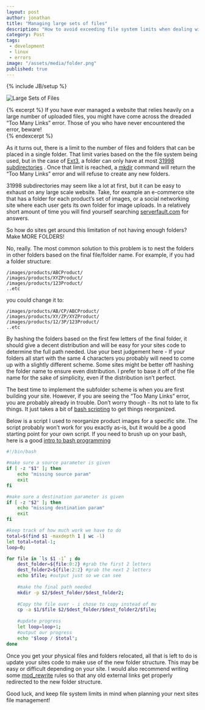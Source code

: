 ```yaml
---
layout: post
author: jonathan 
title: "Managing large sets of files"
description: "How to avoid exceeding file system limits when dealing with a large number of files"
category: Post
tags: 
 - development
 - linux
 - errors
image: "/assets/media/folder.png"
published: true
---
```

{% include JB/setup %}

![Large Sets of Files](//workshop.avatarnewyork.com/assets/media/folder.png)


{% excerpt %}
If you have ever managed a website that relies heavily on a large number of uploaded files, you might have come across the dreaded “Too Many Links” error.  Those of you who have never encountered the error, beware!  
{% endexcerpt %}

As it turns out, there is a limit to the number of files and folders that can be placed in a single folder.  That limit varies based on the the file system being used, but in the case of [Ext3](http://en.wikipedia.org/wiki/Ext3), a folder can only have at most [31998 subdirectories](http://en.wikipedia.org/wiki/Ext3#Functionality) .  Once that limit is reached, a [mkdir](http://us3.php.net/mkdir) command will return the “Too Many Links” error and will refuse to create any new folders.  

31998 subdirectories may seem like a lot at first, but it can be easy to exhaust on any large scale website.  Take, for example an e-commerce site that has a folder for each product’s set of images, or a social networking site where each user gets its own folder for image uploads. In a relatively short amount of time you will find yourself searching [serverfault.com](http://www.serverfault.com) for answers.  

So how do sites get around this limitation of not having enough folders?  Make MORE FOLDERS! 

No, really.  The most common solution to this problem is to nest the folders in other folders based on the final file/folder name.  For example, if you had a folder structure:

```
/images/products/ABCProduct/
/images/products/XYZProduct/
/images/products/123Product/
..etc
```

you could change it to: 

```
/images/products/AB/CP/ABCProduct/
/images/products/XY/ZP/XYZProduct/
/images/products/12/3P/123Product/
..etc
```

By hashing the folders based on the first few letters of the final folder, it should give a decent distribution and will be easy for your sites code to determine the full path needed.  Use your best judgement here - If your folders all start with the same 4 characters you probably will need to come up with a slightly different scheme.   Some sites might be better off hashing the folder name to ensure even distribution. I prefer to base it off of the file name for the sake of simplicity, even if the distribution isn’t perfect.  

The best time to implement the subfolder scheme is when you are first building your site.  However, if you are seeing the “Too Many Links” error, you are probably already in trouble.   Don’t worry though - Its not to late to fix things.  It just takes a bit of [bash scripting](http://en.wikipedia.org/wiki/Bash_%28Unix_shell%29) to get things reorganized.  

Below is a script I used to reorganize product images for a specific site.  The script probably won’t work for you exactly as-is, but it would be a good starting point for your own script.  If you need to brush up on your bash, here is a good [intro to bash programming](http://tldp.org/HOWTO/Bash-Prog-Intro-HOWTO.html)    

```bash
#!/bin/bash

#make sure a source parameter is given
if [ -z "$1" ]; then
	echo "missing source param"
    exit
fi

#make sure a destination parameter is given
if [ -z "$2" ]; then
	echo "missing destination param"
	exit
fi

#keep track of how much work we have to do
total=$(find $1 -maxdepth 1 | wc -l)
let total=total-1;
loop=0;

for file in `ls $1 -1` ; do
	dest_folder=${file:0:2} #grab the first 2 letters
    dest_folder2=${file:2:2} #grab the next 2 letters
    echo $file; #output just so we can see
    
    #make the final path needed
    mkdir -p $2/$dest_folder/$dest_folder2;
    
    #Copy the file over - i chose to copy instead of mv
    cp -a $1/$file $2/$dest_folder/$dest_folder2/$file;
    
    #update progress    
    let loop=loop+1;
    #output our progress
    echo "$loop / $total";
done

```


Once you get your physical files and folders relocated, all that is left to do is update your sites code to make use of the new folder structure.  This may be easy or difficult depending on your site.  I would also recommend writing some [mod_rewrite](http://httpd.apache.org/docs/current/mod/mod_rewrite.html) rules so that any old external links get properly redirected to the new folder structure. 

Good luck, and keep file system limits in mind when planning your next sites file management! 

